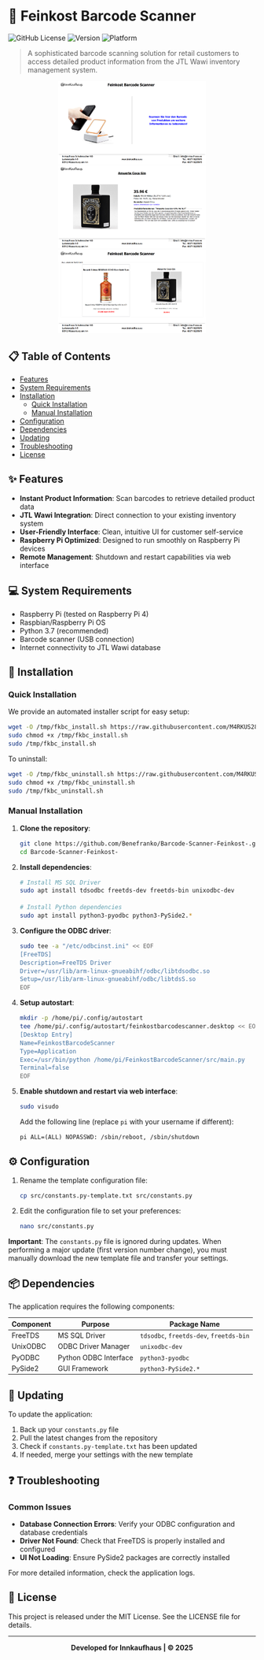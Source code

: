 # 🛒 Feinkost Barcode Scanner

![GitHub License](https://img.shields.io/badge/license-MIT-blue.svg)
![Version](https://img.shields.io/badge/version-1.0.0-green.svg)
![Platform](https://img.shields.io/badge/platform-Raspberry%20Pi-red.svg)

> A sophisticated barcode scanning solution for retail customers to access detailed product information from the JTL Wawi inventory management system.

<div align="center">
    <img src="https://github.com/Benefranko/Barcode-Scanner-Feinkost-/blob/main/doc/Screenshots/screenshot-startpage.PNG" width="300" alt="Start Page">
    <img src="https://github.com/Benefranko/Barcode-Scanner-Feinkost-/blob/main/doc/Screenshots/screenshot-test-article.PNG" width="300" alt="Article View">
    <img src="https://github.com/Benefranko/Barcode-Scanner-Feinkost-/blob/main/doc/Screenshots/screenshot-test-advertice.PNG" width="300" alt="Advertisement View">
</div>

## 📋 Table of Contents

- [Features](#-features)
- [System Requirements](#-system-requirements)
- [Installation](#-installation)
  - [Quick Installation](#quick-installation)
  - [Manual Installation](#manual-installation)
- [Configuration](#-configuration)
- [Dependencies](#-dependencies)
- [Updating](#-updating)
- [Troubleshooting](#-troubleshooting)
- [License](#-license)

## ✨ Features

- **Instant Product Information**: Scan barcodes to retrieve detailed product data
- **JTL Wawi Integration**: Direct connection to your existing inventory system
- **User-Friendly Interface**: Clean, intuitive UI for customer self-service
- **Raspberry Pi Optimized**: Designed to run smoothly on Raspberry Pi devices
- **Remote Management**: Shutdown and restart capabilities via web interface

## 💻 System Requirements

- Raspberry Pi (tested on Raspberry Pi 4)
- Raspbian/Raspberry Pi OS
- Python 3.7 (recommended)
- Barcode scanner (USB connection)
- Internet connectivity to JTL Wawi database

## 🚀 Installation

### Quick Installation

We provide an automated installer script for easy setup:

```bash
wget -O /tmp/fkbc_install.sh https://raw.githubusercontent.com/M4RKUS28/FeinkostBarcodeScannerInstaller/main/install.sh
sudo chmod +x /tmp/fkbc_install.sh
sudo /tmp/fkbc_install.sh
```

To uninstall:

```bash
wget -O /tmp/fkbc_uninstall.sh https://raw.githubusercontent.com/M4RKUS28/FeinkostBarcodeScannerInstaller/main/uninstall.sh
sudo chmod +x /tmp/fkbc_uninstall.sh
sudo /tmp/fkbc_uninstall.sh
```

### Manual Installation

1. **Clone the repository**:
   ```bash
   git clone https://github.com/Benefranko/Barcode-Scanner-Feinkost-.git
   cd Barcode-Scanner-Feinkost-
   ```

2. **Install dependencies**:
   ```bash
   # Install MS SQL Driver
   sudo apt install tdsodbc freetds-dev freetds-bin unixodbc-dev
   
   # Install Python dependencies
   sudo apt install python3-pyodbc python3-PySide2.*
   ```

3. **Configure the ODBC driver**:
   ```bash
   sudo tee -a "/etc/odbcinst.ini" << EOF
   [FreeTDS]
   Description=FreeTDS Driver
   Driver=/usr/lib/arm-linux-gnueabihf/odbc/libtdsodbc.so
   Setup=/usr/lib/arm-linux-gnueabihf/odbc/libtdsS.so
   EOF
   ```

4. **Setup autostart**:
   ```bash
   mkdir -p /home/pi/.config/autostart
   tee /home/pi/.config/autostart/feinkostbarcodescanner.desktop << EOF
   [Desktop Entry]
   Name=FeinkostBarcodeScanner
   Type=Application
   Exec=/usr/bin/python /home/pi/FeinkostBarcodeScanner/src/main.py
   Terminal=false
   EOF
   ```

5. **Enable shutdown and restart via web interface**:
   ```bash
   sudo visudo
   ```
   Add the following line (replace `pi` with your username if different):
   ```
   pi ALL=(ALL) NOPASSWD: /sbin/reboot, /sbin/shutdown
   ```

## ⚙️ Configuration

1. Rename the template configuration file:
   ```bash
   cp src/constants.py-template.txt src/constants.py
   ```

2. Edit the configuration file to set your preferences:
   ```bash
   nano src/constants.py
   ```

**Important**: The `constants.py` file is ignored during updates. When performing a major update (first version number change), you must manually download the new template file and transfer your settings.

## 📦 Dependencies

The application requires the following components:

| Component | Purpose | Package Name |
|-----------|---------|--------------|
| FreeTDS | MS SQL Driver | `tdsodbc`, `freetds-dev`, `freetds-bin` |
| UnixODBC | ODBC Driver Manager | `unixodbc-dev` |
| PyODBC | Python ODBC Interface | `python3-pyodbc` |
| PySide2 | GUI Framework | `python3-PySide2.*` |

## 🔄 Updating

To update the application:

1. Back up your `constants.py` file
2. Pull the latest changes from the repository
3. Check if `constants.py-template.txt` has been updated
4. If needed, merge your settings with the new template

## ❓ Troubleshooting

### Common Issues

- **Database Connection Errors**: Verify your ODBC configuration and database credentials
- **Driver Not Found**: Check that FreeTDS is properly installed and configured
- **UI Not Loading**: Ensure PySide2 packages are correctly installed

For more detailed information, check the application logs.

## 📄 License

This project is released under the MIT License. See the LICENSE file for details.

---

<div align="center">
    <strong>Developed for Innkaufhaus | © 2025</strong>
</div>
